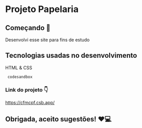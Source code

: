 # Projeto Papelaria

## Começando 🚀

Desenvolvi esse site para fins de estudo 

## Tecnologias usadas no desenvolvimento

HTML & CSS

```
 codesandbox
``` 
### Link do projeto 👇

https://cfmcpf.csb.app/

## Obrigada, aceito sugestões! ❤️💻
